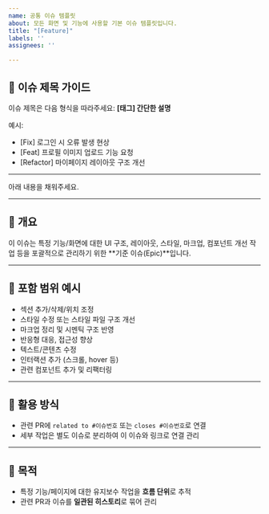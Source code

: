 ```yaml
---
name: 공통 이슈 템플릿
about: 모든 화면 및 기능에 사용할 기본 이슈 템플릿입니다.
title: "[Feature]"
labels: ''
assignees: ''

---
```


## 📝 이슈 제목 가이드
이슈 제목은 다음 형식을 따라주세요: **[태그] 간단한 설명**

예시:
- [Fix] 로그인 시 오류 발생 현상  
- [Feat] 프로필 이미지 업로드 기능 요청  
- [Refactor] 마이페이지 레이아웃 구조 개선  

---

아래 내용을 채워주세요.

---

## 📝 개요  
이 이슈는 특정 기능/화면에 대한 UI 구조, 레이아웃, 스타일, 마크업, 컴포넌트 개선 작업 등을 포괄적으로 관리하기 위한 **기준 이슈(Epic)**입니다.

---

## 📌 포함 범위 예시  
- 섹션 추가/삭제/위치 조정  
- 스타일 수정 또는 스타일 파일 구조 개선  
- 마크업 정리 및 시멘틱 구조 반영  
- 반응형 대응, 접근성 향상  
- 텍스트/콘텐츠 수정  
- 인터랙션 추가 (스크롤, hover 등)  
- 관련 컴포넌트 추가 및 리팩터링  

---

## 🔗 활용 방식  
- 관련 PR에 `related to #이슈번호` 또는 `closes #이슈번호`로 연결  
- 세부 작업은 별도 이슈로 분리하여 이 이슈와 링크로 연결 관리  

---

## 🎯 목적  
- 특정 기능/페이지에 대한 유지보수 작업을 **흐름 단위**로 추적  
- 관련 PR과 이슈를 **일관된 히스토리**로 묶어 관리
